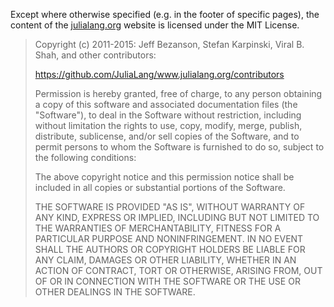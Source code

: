 Except where otherwise specified (e.g. in the footer of specific pages),
the content of the [julialang.org] website is licensed under the MIT License.

> Copyright (c) 2011-2015: Jeff Bezanson, Stefan Karpinski, Viral B. Shah,
> and other contributors:
>
> https://github.com/JuliaLang/www.julialang.org/contributors
>
> Permission is hereby granted, free of charge, to any person obtaining
> a copy of this software and associated documentation files (the
> "Software"), to deal in the Software without restriction, including
> without limitation the rights to use, copy, modify, merge, publish,
> distribute, sublicense, and/or sell copies of the Software, and to
> permit persons to whom the Software is furnished to do so, subject to
> the following conditions:
>
> The above copyright notice and this permission notice shall be
> included in all copies or substantial portions of the Software.
>
> THE SOFTWARE IS PROVIDED "AS IS", WITHOUT WARRANTY OF ANY KIND,
> EXPRESS OR IMPLIED, INCLUDING BUT NOT LIMITED TO THE WARRANTIES OF
> MERCHANTABILITY, FITNESS FOR A PARTICULAR PURPOSE AND
> NONINFRINGEMENT. IN NO EVENT SHALL THE AUTHORS OR COPYRIGHT HOLDERS BE
> LIABLE FOR ANY CLAIM, DAMAGES OR OTHER LIABILITY, WHETHER IN AN ACTION
> OF CONTRACT, TORT OR OTHERWISE, ARISING FROM, OUT OF OR IN CONNECTION
> WITH THE SOFTWARE OR THE USE OR OTHER DEALINGS IN THE SOFTWARE.

[julialang.org]: http://julialang.org
